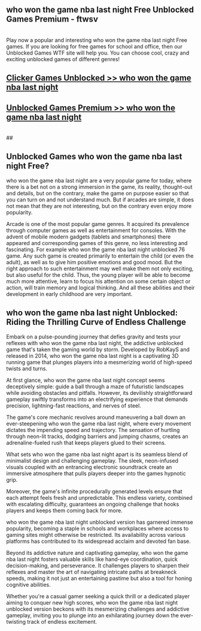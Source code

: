## who won the game nba last night Free Unblocked Games Premium - ftwsv <br>
<br>
Play now a popular and interesting who won the game nba last night Free games. If you are looking for free games for school and office, then our Unblocked Games WTF site will help you. You can choose cool, crazy and exciting unblocked games of different genres!


##  [Clicker Games Unblocked >> who won the game nba last night](http://freeplayer.one?title=who_won_the_game_nba_last_night&ref=04)

##  [Unblocked Games Premium >> who won the game nba last night](http://freeplayer.one?title=who_won_the_game_nba_last_night&ref=04)
  <br>
  ##



## Unblocked Games who won the game nba last night Free?

who won the game nba last night are a very popular game for today, where there is a bet not on a strong immersion in the game, its reality, thought-out and details, but on the contrary, make the game on purpose easier so that you can turn on and not understand much. But if arcades are simple, it does not mean that they are not interesting, but on the contrary even enjoy more popularity.

Arcade is one of the most popular game genres. It acquired its prevalence through computer games as well as entertainment for consoles. With the advent of mobile modern gadgets (tablets and smartphones) there appeared and corresponding games of this genre, no less interesting and fascinating. For example who won the game nba last night unblocked 76 game. Any such game is created primarily to entertain the child (or even the adult), as well as to give him positive emotions and good mood. But the right approach to such entertainment may well make them not only exciting, but also useful for the child. Thus, the young player will be able to become much more attentive, learn to focus his attention on some certain object or action, will train memory and logical thinking. And all these abilities and their development in early childhood are very important.

##  who won the game nba last night Unblocked: Riding the Thrilling Curve of Endless Challenge

Embark on a pulse-pounding journey that defies gravity and tests your reflexes with who won the game nba last night, the addictive unblocked game that's taken the gaming world by storm. Developed by RobKayS and released in 2014, who won the game nba last night is a captivating 3D running game that plunges players into a mesmerizing world of high-speed twists and turns.

At first glance, who won the game nba last night concept seems deceptively simple: guide a ball through a maze of futuristic landscapes while avoiding obstacles and pitfalls. However, its devilishly straightforward gameplay swiftly transforms into an electrifying experience that demands precision, lightning-fast reactions, and nerves of steel.

The game's core mechanic revolves around maneuvering a ball down an ever-steepening who won the game nba last night, where every movement dictates the impending speed and trajectory. The sensation of hurtling through neon-lit tracks, dodging barriers and jumping chasms, creates an adrenaline-fueled rush that keeps players glued to their screens.

What sets who won the game nba last night apart is its seamless blend of minimalist design and challenging gameplay. The sleek, neon-infused visuals coupled with an entrancing electronic soundtrack create an immersive atmosphere that pulls players deeper into the games hypnotic grip.

Moreover, the game's infinite procedurally generated levels ensure that each attempt feels fresh and unpredictable. This endless variety, combined with escalating difficulty, guarantees an ongoing challenge that hooks players and keeps them coming back for more.

who won the game nba last night unblocked version has garnered immense popularity, becoming a staple in schools and workplaces where access to gaming sites might otherwise be restricted. Its availability across various platforms has contributed to its widespread acclaim and devoted fan base.

Beyond its addictive nature and captivating gameplay, who won the game nba last night fosters valuable skills like hand-eye coordination, quick decision-making, and perseverance. It challenges players to sharpen their reflexes and master the art of navigating intricate paths at breakneck speeds, making it not just an entertaining pastime but also a tool for honing cognitive abilities.

Whether you're a casual gamer seeking a quick thrill or a dedicated player aiming to conquer new high scores, who won the game nba last night unblocked version beckons with its mesmerizing challenges and addictive gameplay, inviting you to plunge into an exhilarating journey down the ever-twisting track of endless excitement.